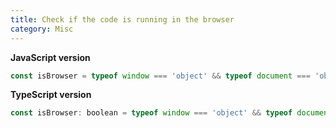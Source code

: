 ```yaml
---
title: Check if the code is running in the browser
category: Misc
---
```


**JavaScript version**

```js
const isBrowser = typeof window === 'object' && typeof document === 'object';
```

**TypeScript version**

```js
const isBrowser: boolean = typeof window === 'object' && typeof document === 'object';
```
